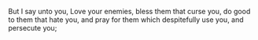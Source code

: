 But I say unto you, Love your enemies, bless them that curse you, do good to them that hate you, and pray for them which despitefully use you, and persecute you;
